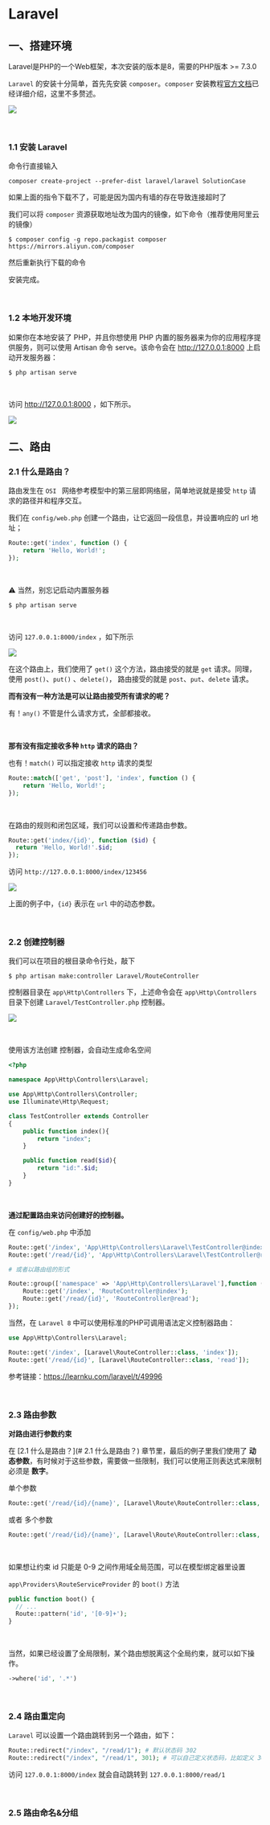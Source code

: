 # Laravel

## 一、搭建环境

Laravel是PHP的一个Web框架，本次安装的版本是8，需要的PHP版本 >= 7.3.0

`Laravel` 的安装十分简单，首先先安装 `composer`。`composer` 安装教程[官方文档](https://pkg.phpcomposer.com/#how-to-install-composer)已经详细介绍，这里不多赘述。

![](images/1.jpg)

<br>

### 1.1 安装 Laravel 

命令行直接输入

```shell
composer create-project --prefer-dist laravel/laravel SolutionCase
```

如果上面的指令下载不了，可能是因为国内有墙的存在导致连接超时了

我们可以将 `composer` 资源获取地址改为国内的镜像，如下命令（推荐使用阿里云的镜像）

```shell
$ composer config -g repo.packagist composer https://mirrors.aliyun.com/composer
```
然后重新执行下载的命令

安装完成。

<br>

### 1.2 本地开发环境

如果你在本地安装了 PHP，并且你想使用 PHP 内置的服务器来为你的应用程序提供服务，则可以使用 Artisan 命令 serve。该命令会在 http://127.0.0.1:8000 上启动开发服务器：

```shell
$ php artisan serve
```

<br>

访问  http://127.0.0.1:8000 ，如下所示。

![](images/3.jpg)

 

## 二、路由
### 2.1 什么是路由？

路由发生在 `OSI ` 网络参考模型中的第三层即网络层，简单地说就是接受 `http` 请求的路径并和程序交互。

我们在 `config/web.php` 创建一个路由，让它返回一段信息，并设置响应的 url 地址； 

```php
Route::get('index', function () { 
	return 'Hello, World!'; 
}); 
```

<br>

⚠️ 当然，别忘记启动内置服务器

```shell
$ php artisan serve
```

<br>

访问 `127.0.0.1:8000/index` ，如下所示

![](images/2.jpg)

在这个路由上，我们使用了 `get()` 这个方法，路由接受的就是 `get` 请求。同理，使用 `post()`、`put()` 、`delete()`， 路由接受的就是 `post`、`put`、`delete` 请求。

**而有没有一种方法是可以让路由接受所有请求的呢？**

有！`any()` 不管是什么请求方式，全部都接收。

<br>

**那有没有指定接收多种 `http` 请求的路由？**

也有！`match()` 可以指定接收 `http` 请求的类型

```php
Route::match(['get', 'post'], 'index', function () { 
	return 'Hello, World!'; 
}); 
```

<br>

在路由的规则和闭包区域，我们可以设置和传递路由参数。

```php
Route::get('index/{id}', function ($id) { 
  return 'Hello, World!'.$id; 
});
```

访问 `http://127.0.0.1:8000/index/123456`

![](images/4.png)

上面的例子中，`{id}` 表示在 `url` 中的动态参数。

<br>

### 2.2 创建控制器

我们可以在项目的根目录命令行处，敲下

```shell
$ php artisan make:controller Laravel/RouteController
```

控制器目录在 `app\Http\Controllers`  下，上述命令会在 `app\Http\Controllers `目录下创建 `Laravel/TestController.php`  控制器。

![](images/5.jpg)

<br>

使用该方法创建 控制器，会自动生成命名空间

```php
<?php

namespace App\Http\Controllers\Laravel;

use App\Http\Controllers\Controller;
use Illuminate\Http\Request;

class TestController extends Controller
{
    public function index(){
        return "index";
    }

    public function read($id){
        return "id:".$id;
    }
}
```

<br>

**通过配置路由来访问创建好的控制器。**

在 `config/web.php` 中添加

```php
Route::get('/index', 'App\Http\Controllers\Laravel\TestController@index');
Route::get('/read/{id}', 'App\Http\Controllers\Laravel\TestController@read');

# 或者以路由组的形式

Route::group(['namespace' => 'App\Http\Controllers\Laravel'],function (){
    Route::get('/index', 'RouteController@index');
    Route::get('/read/{id}', 'RouteController@read');
});
```

当然，在 `Laravel 8` 中可以使用标准的PHP可调用语法定义控制器路由：

```php
use App\Http\Controllers\Laravel;

Route::get('/index', [Laravel\RouteController::class, 'index']);
Route::get('/read/{id}', [Laravel\RouteController::class, 'read']);
```



参考链接：https://learnku.com/laravel/t/49996

<br>

### 2.3 路由参数

**对路由进行参数约束**

在 [2.1 什么是路由？](# 2.1 什么是路由？) 章节里，最后的例子里我们使用了 **动态参数**，有时候对于这些参数，需要做一些限制，我们可以使用正则表达式来限制必须是 **数字**。

单个参数

```php
Route::get('/read/{id}/{name}', [Laravel\Route\RouteController::class, 'read'])->where('id','[0-9]+');
```
 或者 多个参数
```php
Route::get('/read/{id}/{name}', [Laravel\Route\RouteController::class, 'read'])->where(['id'=>'[0-9]+', 'name'=>'[a-z]+']);
```

<br>

如果想让约束 id 只能是 0-9 之间作用域全局范围，可以在模型绑定器里设置

`app\Providers\RouteServiceProvider` 的 `boot()` 方法

```php
public function boot() { 
  // ...
  Route::pattern('id', '[0-9]+'); 
}
```

<br>

当然，如果已经设置了全局限制，某个路由想脱离这个全局约束，就可以如下操作。

```php
->where('id', '.*')
```

<br>

### 2.4 路由重定向

`Laravel` 可以设置一个路由跳转到另一个路由，如下：

```php
Route::redirect("/index", "/read/1"); # 默认状态码 302
Route::redirect("/index", "/read/1", 301); # 可以自己定义状态码，比如定义 301
```

访问 `127.0.0.1:8000/index` 就会自动跳转到 `127.0.0.1:8000/read/1`

<br>

### 2.5 路由命名&分组






